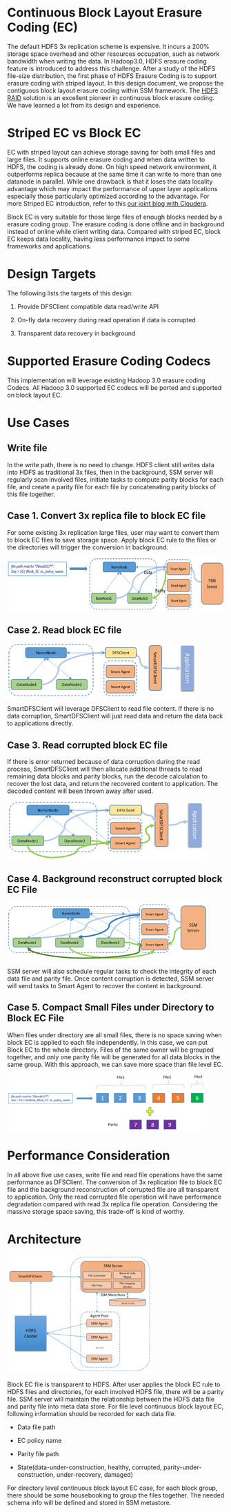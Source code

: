 Continuous Block Layout Erasure Coding (EC) 
============================================

The default HDFS 3x replication scheme is expensive. It incurs a 200%
storage space overhead and other resources occupation, such as network bandwidth
when writing the data. In Hadoop3.0, HDFS erasure coding feature is
introduced to address this challenge. After a study of the HDFS
file-size distribution, the first phase of HDFS Erasure Coding is to
support erasure coding with striped layout. In this design document, we
propose the contiguous block layout erasure coding within SSM framework.
The [HDFS RAID](https://wiki.apache.org/hadoop/HDFS-RAID) solution is an
excellent pioneer in continuous block erasure coding. We have learned a
lot from its design and experience.

Striped EC vs Block EC
======================
EC with striped layout can achieve storage saving for both small files and large files. It supports online erasure coding and when data written to HDFS, the coding is already done. On high speed network environment, it outperforms replica because at the same time it can write to more than one datanode in parallel. While one drawback is that it loses the data locality advantage which may impact the performance of upper layer applications especially those particularly optimized according to the advantage. For more Striped EC introduction,
refer to this [our joint blog with Cloudera](https://blog.cloudera.com/blog/2015/09/introduction-to-hdfs-erasure-coding-in-apache-hadoop/).

Block EC is very suitable for those large files of enough blocks needed by a erasure coding group. The erasure coding is done offline and in background instead of online while client writing data. Compared with striped EC, block EC keeps data locality, having less performance impact to some frameworks and applications.

Design Targets 
===============

The following lists the targets of this design:

1. Provide DFSClient compatible data read/write API

2. On-fly data recovery during read operation if data is corrupted

2. Transparent data recovery in background

Supported Erasure Coding Codecs
======================
This implementation will leverage existing Hadoop 3.0 erasure coding Codecs. All Hadoop 3.0 supported EC codecs will be ported and supported on block layout EC.

Use Cases
=========

Write file
----------

In the write path, there is no need to change. HDFS client still writes data into HDFS as traditional 3x files, then in the background, SSM server will regularly scan involved files, initiate tasks to compute parity blocks for each file, and create a parity file for each file by concatenating parity blocks of this file together.

Case 1. Convert 3x replica file to block EC file
----------------------------------------

For some existing 3x replication large files, user may want to convert them to block EC files to save storage space. Apply block EC rule to the files or the directories will trigger the conversion in background.

<img src="./image/block-ec-convert.png" width="624" height="125" />

Case 2. Read block EC file 
-------------------

<img src="./image/block-ec-read.png" width="437" height="127" />

SmartDFSClient will leverage DFSClient to read file content. If there is no data corruption, SmartDFSClient will just read data and return the data back to applications directly.

Case 3. Read corrupted block EC file
----------------------------

If there is error returned because of data corruption during the read
process, SmartDFSClient will then allocate additional threads to read
remaining data blocks and parity blocks, run the decode calculation to
recover the lost data, and return the recovered content to application.
The decoded content will been thrown away after used.

<img src="./image/block-ec-read-recovery.png" width="455" height="136" />

Case 4. Background reconstruct corrupted block EC File
----------------------------

<img src="./image/block-ec-recovery-in-background.png" width="465" height="134" />

SSM server will also schedule regular tasks to check the integrity of each data file and parity file. Once content corruption is detected, SSM server will send tasks to Smart Agent to recover the content in background.

Case 5. Compact Small Files under Directory to Block EC File
----------------------------

When files under directory are all small files, there is no space saving when block EC is applied to each file independently. In this case, we can put Block EC to the whole directory. Files of the same owner will be grouped together, and only one parity file will be generated for all data blocks in the same group. With this approach, we can save more space than file level EC.

<img src="./image/block-ec-directory-compact.png" width="461" height="130" />

Performance Consideration
=========

In all above five use cases, write file and read file operations have the same performance as DFSClient. The conversion of 3x replication file to block EC file and the background reconstruction of corrupted file are all transparent to application. Only the read corrupted file operation will have performance degradation compared with read 3x replica file operation. Considering the massive storage space saving, this trade-off is kind of worthy.

Architecture
============

<img src="./image/block-ec-arch.png" width="336" height="275" />

Block EC file is transparent to HDFS. After user applies the block EC rule to HDFS files and directories, for each involved HDFS file, there will be a parity file. SSM server will maintain the relationship between the HDFS data file and parity file into meta data store. For file level continuous block layout EC, following information should be recorded for each data file.

-   Data file path

-   EC policy name

-   Parity file path

-   State(data-under-construction, healthy, corrupted, parity-under-construction, under-recovery, damaged)

For directory level continuous block layout EC case, for each block group, there should be some housebooking to group the files together. The needed schema info will be defined and stored in SSM metastore.


